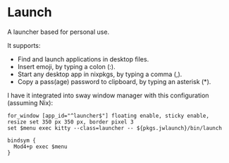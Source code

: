 # Launch

A launcher based for personal use.

It supports:

- Find and launch applications in desktop files.
- Insert emoji, by typing a colon (:).
- Start any desktop app in nixpkgs, by typing a comma (,).
- Copy a pass(age) password to clipboard, by typing an asterisk (*).

I have it integrated into sway window manager with this configuration (assuming Nix):

```
for_window [app_id="^launcher$"] floating enable, sticky enable, resize set 350 px 350 px, border pixel 3
set $menu exec kitty --class=launcher -- ${pkgs.jwlaunch}/bin/launch

bindsym {
  Mod4+p exec $menu
}
```
